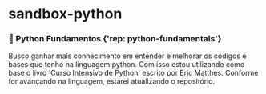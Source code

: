 # sandbox-python




### 🐍 Python Fundamentos {'rep: python-fundamentals'}

Busco ganhar mais conhecimento em entender e melhorar os códigos e bases que tenho na linguagem python. Com isso estou utilizando como base o livro 'Curso Intensivo de Python' escrito por Eric Matthes. Conforme for avançando na linguagem, estarei atualizando o repositório.

